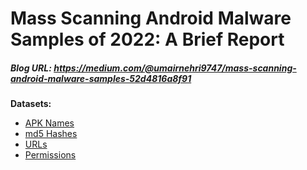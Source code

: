 # Mass Scanning Android Malware Samples of 2022: A Brief Report

##### Blog URL: https://medium.com/@umairnehri9747/mass-scanning-android-malware-samples-52d4816a8f91

**Datasets:**
- <a href="./names.txt">APK Names</a>
- <a href="./md5.txt">md5 Hashes</a>
- <a href="./urls.txt">URLs</a>
- <a href="./permissions.txt">Permissions</a>